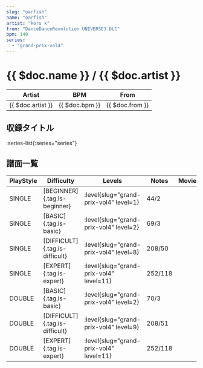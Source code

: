 ```yaml
---
slug: "oarfish"
name: "oarfish"
artist: "kors k"
from: "DanceDanceRevolution UNIVERSE3 DLC"
bpm: 140
series:
  - "grand-prix-vol4"
---
```


# {{ $doc.name }} / {{ $doc.artist }}

|Artist|BPM|From|
|------|---|----|
|{{ $doc.artist }}|{{ $doc.bpm }}|{{ $doc.from }}|

## 収録タイトル

:series-list{:series="series"}

## 譜面一覧

|PlayStyle|Difficulty|Levels|Notes|Movie|
|---------|----------|------|-----|-----|
|SINGLE|[BEGINNER]{.tag.is-beginner}|<div class="field is-grouped is-grouped-multiline"> :level{slug="grand-prix-vol4" level=1}</div>|44/2||
|SINGLE|[BASIC]{.tag.is-basic}|<div class="field is-grouped is-grouped-multiline"> :level{slug="grand-prix-vol4" level=2}</div>|69/3||
|SINGLE|[DIFFICULT]{.tag.is-difficult}|<div class="field is-grouped is-grouped-multiline"> :level{slug="grand-prix-vol4" level=8}</div>|208/50||
|SINGLE|[EXPERT]{.tag.is-expert}|<div class="field is-grouped is-grouped-multiline"> :level{slug="grand-prix-vol4" level=11}</div>|252/118||
|DOUBLE|[BASIC]{.tag.is-basic}|<div class="field is-grouped is-grouped-multiline"> :level{slug="grand-prix-vol4" level=2}</div>|70/3||
|DOUBLE|[DIFFICULT]{.tag.is-difficult}|<div class="field is-grouped is-grouped-multiline"> :level{slug="grand-prix-vol4" level=9}</div>|208/51||
|DOUBLE|[EXPERT]{.tag.is-expert}|<div class="field is-grouped is-grouped-multiline"> :level{slug="grand-prix-vol4" level=11}</div>|252/118||
